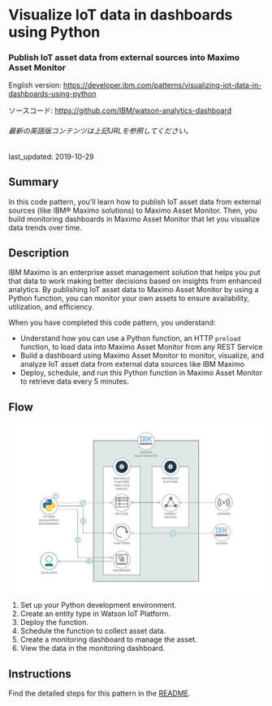 # Visualize IoT data in dashboards using Python

### Publish IoT asset data from external sources into Maximo Asset Monitor

English version: https://developer.ibm.com/patterns/visualizing-iot-data-in-dashboards-using-python
  
ソースコード: https://github.com/IBM/watson-analytics-dashboard

###### 最新の英語版コンテンツは上記URLを参照してください。
last_updated: 2019-10-29

 
## Summary

In this code pattern, you'll learn how to publish IoT asset data from external sources (like IBM&reg; Maximo solutions) to Maximo Asset Monitor. Then, you build monitoring dashboards in Maximo Asset Monitor that let you visualize data trends over time.

## Description

IBM Maximo is an enterprise asset management solution that helps you put that data to work making better decisions based on insights from enhanced analytics. By publishing IoT asset data to Maximo Asset Monitor by using a Python function, you can monitor your own assets to ensure availability, utilization, and efficiency.

When you have completed this code pattern, you understand:

* Understand how you can use a Python function, an HTTP `preload` function, to load data into Maximo Asset Monitor from any REST Service
* Build a dashboard using Maximo Asset Monitor to monitor, visualize, and analyze IoT asset data from external data sources like IBM Maximo
* Deploy, schedule, and run this Python function in Maximo Asset Monitor to retrieve data every 5 minutes.

## Flow

![Visualizing iot data in dashboards using python architectural diagram](images/visualizing-iot-data-in-dashboards-using-python.jpg)

1. Set up your Python development environment.
1. Create an entity type in Watson IoT Platform.
1. Deploy the function.
1. Schedule the function to collect asset data.
1. Create a monitoring dashboard to manage the asset.
1. View the data in the monitoring dashboard.

## Instructions

Find the detailed steps for this pattern in the [README](https://github.com/IBM/watson-analytics-dashboard/blob/master/README.md).
